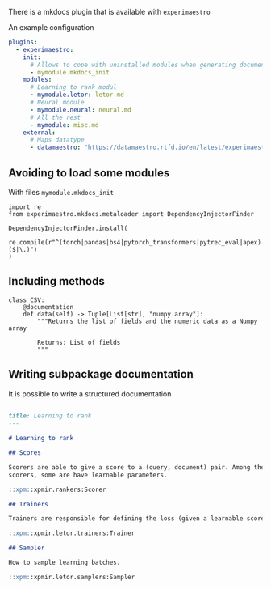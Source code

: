 There is a mkdocs plugin that is available with `experimaestro`

An example configuration

```yaml
plugins:
  - experimaestro:
    init:
      # Allows to cope with uninstalled modules when generating documentation
      - mymodule.mkdocs_init
    modules:
      # Learning to rank modul
      - mymodule.letor: letor.md
      # Neural module
      - mymodule.neural: neural.md
      # All the rest
      - mymodule: misc.md
    external:
      # Maps datatype
      - datamaestro: "https://datamaestro.rtfd.io/en/latest/experimaestro-mapping.json"
```

## Avoiding to load some modules

With files `mymodule.mkdocs_init`

```py3
import re
from experimaestro.mkdocs.metaloader import DependencyInjectorFinder

DependencyInjectorFinder.install(
    re.compile(r"^(torch|pandas|bs4|pytorch_transformers|pytrec_eval|apex)($|\.)")
)
```

## Including methods

```py3
class CSV:
    @documentation
    def data(self) -> Tuple[List[str], "numpy.array"]:
        """Returns the list of fields and the numeric data as a Numpy array

        Returns: List of fields
        """

```

## Writing subpackage documentation

It is possible to write a structured documentation

```md
---
title: Learning to rank
---

# Learning to rank

## Scores

Scorers are able to give a score to a (query, document) pair. Among the
scorers, some are have learnable parameters.

::xpm::xpmir.rankers:Scorer

## Trainers

Trainers are responsible for defining the loss (given a learnable scorer)

::xpm::xpmir.letor.trainers:Trainer

## Sampler

How to sample learning batches.

::xpm::xpmir.letor.samplers:Sampler
```
